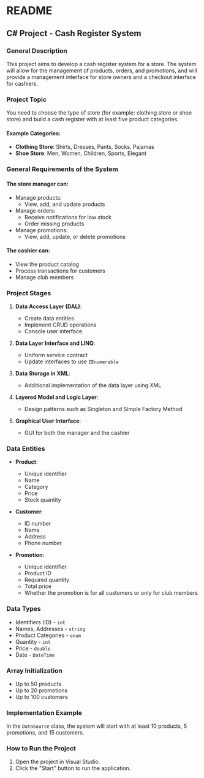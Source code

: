 # README

## C# Project - Cash Register System

### General Description
This project aims to develop a cash register system for a store. The system will allow for the management of products, orders, and promotions, and will provide a management interface for store owners and a checkout interface for cashiers.

### Project Topic
You need to choose the type of store (for example: clothing store or shoe store) and build a cash register with at least five product categories.

#### Example Categories:
- **Clothing Store**: Shirts, Dresses, Pants, Socks, Pajamas
- **Shoe Store**: Men, Women, Children, Sports, Elegant

### General Requirements of the System
#### The store manager can:
- Manage products:
  - View, add, and update products
- Manage orders:
  - Receive notifications for low stock
  - Order missing products
- Manage promotions:
  - View, add, update, or delete promotions

#### The cashier can:
- View the product catalog
- Process transactions for customers
- Manage club members

### Project Stages
1. **Data Access Layer (DAL)**:
   - Create data entities
   - Implement CRUD operations
   - Console user interface

2. **Data Layer Interface and LINQ**:
   - Uniform service contract
   - Update interfaces to use `IEnumerable`

3. **Data Storage in XML**:
   - Additional implementation of the data layer using XML

4. **Layered Model and Logic Layer**:
   - Design patterns such as Singleton and Simple Factory Method

5. **Graphical User Interface**:
   - GUI for both the manager and the cashier

### Data Entities
- **Product**:
  - Unique identifier
  - Name
  - Category
  - Price
  - Stock quantity

- **Customer**:
  - ID number
  - Name
  - Address
  - Phone number

- **Promotion**:
  - Unique identifier
  - Product ID
  - Required quantity
  - Total price
  - Whether the promotion is for all customers or only for club members

### Data Types
- Identifiers (ID) - `int`
- Names, Addresses - `string`
- Product Categories - `enum`
- Quantity - `int`
- Price - `double`
- Date - `DateTime`

### Array Initialization
- Up to 50 products
- Up to 20 promotions
- Up to 100 customers

### Implementation Example
In the `DataSource` class, the system will start with at least 10 products, 5 promotions, and 15 customers.

### How to Run the Project
1. Open the project in Visual Studio.
2. Click the "Start" button to run the application.